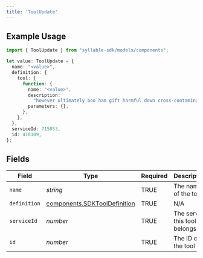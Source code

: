 ```yaml
---
title: 'ToolUpdate'
---
```


## Example Usage

```typescript
import { ToolUpdate } from "syllable-sdk/models/components";

let value: ToolUpdate = {
  name: "<value>",
  definition: {
    tool: {
      function: {
        name: "<value>",
        description:
          "however ultimately boo ham gift harmful down cross-contamination before enrage",
        parameters: {},
      },
    },
  },
  serviceId: 715053,
  id: 418109,
};
```

## Fields

| Field                                                                        | Type                                                                         | Required                                                                     | Description                                                                  |
| ---------------------------------------------------------------------------- | ---------------------------------------------------------------------------- | ---------------------------------------------------------------------------- | ---------------------------------------------------------------------------- |
| `name`                                                                       | *string*                                                                     | TRUE                                                           | The name of the tool                                                         |
| `definition`                                                                 | [components.SDKToolDefinition](/sdk-docs/models/components/sdktooldefinition) | TRUE                                                           | N/A                                                                          |
| `serviceId`                                                                  | *number*                                                                     | TRUE                                                           | The service this tool belongs to                                             |
| `id`                                                                         | *number*                                                                     | TRUE                                                           | The ID of the tool                                                           |